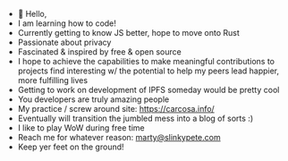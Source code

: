 - 👋 Hello, 
- I am learning how to code! 
- Currently getting to know JS better, hope to move onto Rust
- Passionate about privacy
- Fascinated & inspired by free & open source 
- I hope to achieve the capabilities to make meaningful contributions to projects find interesting w/ the potential to help my peers lead happier, more fulfilling lives
- Getting to work on development of IPFS someday would be pretty cool 
- You developers are truly amazing people
- My practice / screw around site: https://carcosa.info/
- Eventually will transition the jumbled mess into a blog of sorts :)
- I like to play WoW during free time
- Reach me for whatever reason: marty@slinkypete.com
- Keep yer feet on the ground!

